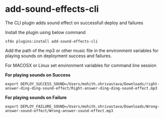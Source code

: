 add-sound-effects-cli
=====================

The CLI plugin adds sound effect on successfull deploy and failures

Install the plugin using below command

`sfdx plugins:install add-sound-effects-cli`

Add the path of the mp3 or other music file in the environment variables for playing sounds on deployment success and failures.

For MACOSX or Linux set environment variables for command line session

**For playing sounds on Success**

`export DEPLOY_SUCCESS_SOUND=/Users/mohith.shrivastava/Downloads/right-answer-ding-ding-sound-effect/Right-answer-ding-ding-sound-effect.mp3`

**For playing sounds on Failure**

`export DEPLOY_FAILURE_SOUND=/Users/mohith.shrivastava/Downloads/Wrong-answer-sound-effect/Wrong-answer-sound-effect.mp3`
